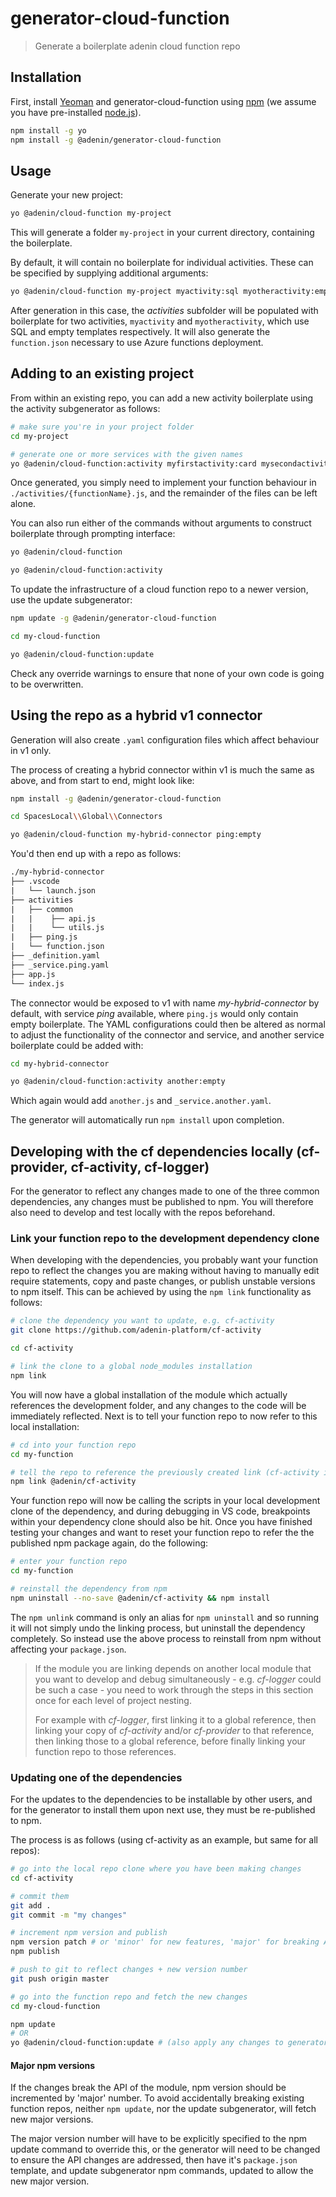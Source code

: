 # generator-cloud-function

> Generate a boilerplate adenin cloud function repo

## Installation

First, install [Yeoman](http://yeoman.io) and generator-cloud-function using [npm](https://www.npmjs.com/) (we assume you have pre-installed [node.js](https://nodejs.org/)).

```bash
npm install -g yo
npm install -g @adenin/generator-cloud-function
```

## Usage

Generate your new project:

```bash
yo @adenin/cloud-function my-project
```

This will generate a folder `my-project` in your current directory, containing the boilerplate.

By default, it will contain no boilerplate for individual activities. These can be specified by supplying additional arguments:

```bash
yo @adenin/cloud-function my-project myactivity:sql myotheractivity:empty
```

After generation in this case, the _activities_ subfolder will be populated with boilerplate for two activities, `myactivity` and `myotheractivity`, which use SQL and empty templates respectively. It will also generate the `function.json` necessary to use Azure functions deployment.

## Adding to an existing project

From within an existing repo, you can add a new activity boilerplate using the activity subgenerator as follows:

```bash
# make sure you're in your project folder
cd my-project

# generate one or more services with the given names
yo @adenin/cloud-function:activity myfirstactivity:card mysecondactivity:sql
```

Once generated, you simply need to implement your function behaviour in `./activities/{functionName}.js`, and the remainder of the files can be left alone.

You can also run either of the commands without arguments to construct boilerplate through prompting interface:

```bash
yo @adenin/cloud-function

yo @adenin/cloud-function:activity
```

To update the infrastructure of a cloud function repo to a newer version, use the update subgenerator:

```bash
npm update -g @adenin/generator-cloud-function

cd my-cloud-function

yo @adenin/cloud-function:update
```

Check any override warnings to ensure that none of your own code is going to be overwritten.

## Using the repo as a hybrid v1 connector

Generation will also create `.yaml` configuration files which affect behaviour in v1 only.

The process of creating a hybrid connector within v1 is much the same as above, and from start to end, might look like:

```bash
npm install -g @adenin/generator-cloud-function

cd SpacesLocal\\Global\\Connectors

yo @adenin/cloud-function my-hybrid-connector ping:empty
```

You'd then end up with a repo as follows:

```txt
./my-hybrid-connector
├── .vscode
|   └── launch.json
├── activities
|   ├── common
|   |    ├── api.js
|   |    └── utils.js
|   ├── ping.js
|   └── function.json
├── _definition.yaml
├── _service.ping.yaml
├── app.js
└── index.js
```

The connector would be exposed to v1 with name _my-hybrid-connector_ by default, with service _ping_ available, where `ping.js` would only contain empty boilerplate. The YAML configurations could then be altered as normal to adjust the functionality of the connector and service, and another service boilerplate could be added with:

```bash
cd my-hybrid-connector

yo @adenin/cloud-function:activity another:empty
```

Which again would add `another.js` and `_service.another.yaml`.

The generator will automatically run `npm install` upon completion.

## Developing with the cf dependencies locally (cf-provider, cf-activity, cf-logger)

For the generator to reflect any changes made to one of the three common dependencies, any changes must be published to npm. You will therefore also need to develop and test locally with the repos beforehand.

### Link your function repo to the development dependency clone

When developing with the dependencies, you probably want your function repo to reflect the changes you are making without having to manually edit require statements, copy and paste changes, or publish unstable versions to npm itself. This can be achieved by using the `npm link` functionality as follows:

```bash
# clone the dependency you want to update, e.g. cf-activity
git clone https://github.com/adenin-platform/cf-activity

cd cf-activity

# link the clone to a global node_modules installation
npm link
```

You will now have a global installation of the module which actually references the development folder, and any changes to the code will be immediately reflected. Next is to tell your function repo to now refer to this local installation:

```bash
# cd into your function repo
cd my-function

# tell the repo to reference the previously created link (cf-activity in this example)
npm link @adenin/cf-activity
```

Your function repo will now be calling the scripts in your local development clone of the dependency, and during debugging in VS code, breakpoints within your dependency clone should also be hit. Once you have finished testing your changes and want to reset your function repo to refer the the published npm package again, do the following:

```bash
# enter your function repo
cd my-function

# reinstall the dependency from npm
npm uninstall --no-save @adenin/cf-activity && npm install
```

The `npm unlink` command is only an alias for `npm uninstall` and so running it will not simply undo the linking process, but uninstall the dependency completely. So instead use the above process to reinstall from npm without affecting your `package.json`.

> If the module you are linking depends on another local module that you want to develop and debug simultaneously - e.g. _cf-logger_ could be such a case - you need to work through the steps in this section once for each level of project nesting.
>
>For example with _cf-logger_, first linking it to a global reference, then linking your copy of _cf-activity_ and/or _cf-provider_ to that reference, then linking those to a global reference, before finally linking your function repo to those references.

### Updating one of the dependencies

For the updates to the dependencies to be installable by other users, and for the generator to install them upon next use, they must be re-published to npm.

The process is as follows (using cf-activity as an example, but same for all repos):

```bash
# go into the local repo clone where you have been making changes
cd cf-activity

# commit them
git add .
git commit -m "my changes"

# increment npm version and publish
npm version patch # or 'minor' for new features, 'major' for breaking API changes (see below)
npm publish

# push to git to reflect changes + new version number
git push origin master

# go into the function repo and fetch the new changes
cd my-cloud-function

npm update
# OR
yo @adenin/cloud-function:update # (also apply any changes to generator)
```

#### Major npm versions

If the changes break the API of the module, npm version should be incremented by 'major' number. To avoid accidentally breaking existing function repos, neither `npm update`, nor the update subgenerator, will fetch new major versions.

The major version number will have to be explicitly specified to the npm update command to override this, or the generator will need to be changed to ensure the API changes are addressed, then have it's `package.json` template, and update subgenerator npm commands, updated to allow the new major version.
